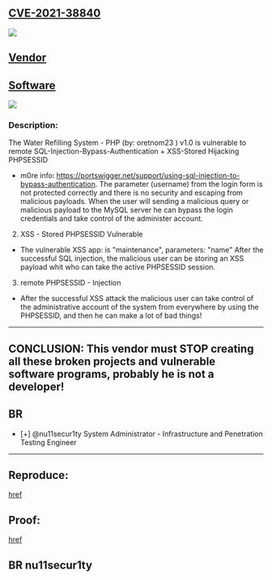 ## [CVE-2021-38840](https://cve.mitre.org/cgi-bin/cvename.cgi?name=CVE-2021-38840)
![](https://github.com/nu11secur1ty/CVE-mitre/blob/main/CVE-2021-38840/docs/Screenshot%202021-10-30%20144641.png)

## [Vendor](https://www.sourcecodester.com/users/tips23)

## [Software](https://www.sourcecodester.com/php/14906/simple-water-refilling-station-management-system-php-free-source-code.html)

![](https://github.com/nu11secur1ty/CVE-mitre/blob/main/CVE-2021-38840/docs/Screenshot%202021-10-30%20144608.png)

### Description:
The Water Refilling System - PHP (by: oretnom23 ) v1.0 is vulnerable to remote SQL-Injection-Bypass-Authentication + XSS-Stored Hijacking PHPSESSID
- m0re info: https://portswigger.net/support/using-sql-injection-to-bypass-authentication. 
The parameter (username) from the login form is not protected correctly and there is no security and escaping from malicious payloads. 
When the user will sending a malicious query or malicious payload to the MySQL server he can bypass the login credentials and take control of the administer account.
2. XSS - Stored PHPSESSID Vulnerable
- The vulnerable XSS app: is "maintenance", parameters: "name" After the successful SQL injection, the malicious user can be storing an XSS payload whit who can take the 
active PHPSESSID session.
3. remote PHPSESSID - Injection
- After the successful XSS attack the malicious user can take control of the administrative account of the system from everywhere 
by using the PHPSESSID, and then he can make a lot of bad things!

-------------------------------------------------------------------
## CONCLUSION: This vendor must STOP creating all these broken projects and vulnerable software programs, probably he is not a developer!

## BR 
- [+] @nu11secur1ty System Administrator - Infrastructure and Penetration Testing Engineer

-------------------------------------------------------------------
## Reproduce: 

[href](https://github.com/nu11secur1ty/CVE-mitre/edit/main/CVE-2021-38840)

## Proof: 

[href](https://streamable.com/9pkmiy)

## BR nu11secur1ty
